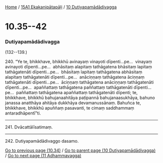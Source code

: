 
[Home](/) / [15A1 Ekakanipātapāḷi](../../15A1.md) / [10 Dutiyapamādādivagga](../10.md)

# 10.35--42

### Dutiyapamādādivagga

(132--139.)

240\. “Ye te, bhikkhave, bhikkhū avinayaṃ vinayoti dīpenti…pe…  vinayaṃ avinayoti dīpenti…pe…  abhāsitaṃ alapitaṃ tathāgatena bhāsitaṃ lapitaṃ tathāgatenāti dīpenti…pe…  bhāsitaṃ lapitaṃ tathāgatena abhāsitaṃ alapitaṃ tathāgatenāti dīpenti…pe…  anāciṇṇaṃ tathāgatena āciṇṇaṃ tathāgatenāti dīpenti…pe…  āciṇṇaṃ tathāgatena anāciṇṇaṃ tathāgatenāti dīpenti…pe…  apaññattaṃ tathāgatena paññattaṃ tathāgatenāti dīpenti…pe…  paññattaṃ tathāgatena apaññattaṃ tathāgatenāti dīpenti; te, bhikkhave, bhikkhū bahujanaahitāya paṭipannā bahujanaasukhāya, bahuno janassa anatthāya ahitāya dukkhāya devamanussānaṃ. Bahuñca te, bhikkhave, bhikkhū apuññaṃ pasavanti, te cimaṃ saddhammaṃ antaradhāpentī”ti.

---

241\. Dvācattālīsatimaṃ.



---

242\. Dutiyapamādādivaggo dasamo.



[Go to previous page (10.34)](10.34.md) / [Go to parent page (10 Dutiyapamādādivagga)](../10.md) / [Go to next page (11 Adhammavagga)](../11.md)


